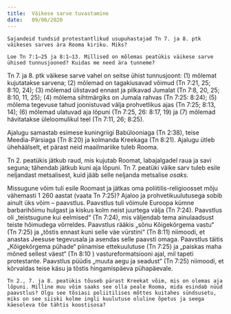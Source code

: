 ```yaml
---
title:  Väikese sarve tuvastamine
date:   09/06/2020
---
```


`Sajandeid tundsid protestantlikud usupuhastajad Tn 7. ja 8. ptk väikeses sarves ära Rooma kiriku. Miks?`

`Loe Tn 7:1–25 ja 8:1–13. Millised on mõlemas peatükis väikese sarve ühised tunnusjooned? Kuidas me need ära tunneme?`

Tn 7. ja 8. ptk väikese sarve vahel on seitse ühist tunnusjoont: (1) mõlemat kujutatakse sarvena; (2) mõlemad on tagakiusavad võimud (Tn 7:21, 25; 8:10, 24); (3) mõlemad ülistavad ennast ja pilkavad Jumalat (Tn 7:8, 20, 25; 8:10, 11, 25); (4) mõlema sihtmärgiks on Jumala rahvas (Tn 7:25: 8:24); (5) mõlema tegevuse tahud joonistuvad välja prohvetlikus ajas (Tn 7:25; 8:13, 14); (6) mõlemad ulatuvad aja lõpuni (Tn 7:25, 26: 8:17, 19) ja (7) mõlemad hävitatakse üleloomulikul teel (Tn 7:11, 26; 8:25).

Ajalugu samastab esimese kuningriigi Babülooniaga (Tn 2:38), teise Meedia-Pärsiaga (Tn 8:20) ja kolmanda Kreekaga (Tn 8:21). Ajalugu ütleb ühehäälselt, et pärast neid maailmariike tuleb Rooma.

Tn 2. peatükis jätkub raud, mis kujutab Roomat, labajalgadel raua ja savi seguna; tähendab jätkub kuni aja lõpuni. Tn 7. peatüki väike sarv tuleb esile neljandast metsalisest, kuid jääb selle neljanda metsalise _osaks._

Missugune võim tuli esile Roomast ja jätkas oma poliitilis-religioosset mõju vähemasti 1 260 aastat (vaata Tn 7:25)? Ajaloo ja prohvetikuulutusega sobib ainult üks võim – paavstlus. Paavstlus tuli võimule Euroopa kümne barbarihõimu hulgast ja kiskus kolm neist juurtega välja (Tn 7:24). Paavstlus oli „teistsugune kui eelmised“ (Tn 7:24), mis väljendab tema ainulaadsust teiste hõimudega võrreldes. Paavstlus rääkis „sõnu Kõigekõrgema vastu“ (Tn 7:25) ja „tõstis ennast kuni selle väe vürstini“ (Tn 8:11) niimoodi, et anastas Jeesuse tegevusala ja asendas selle paavsti omaga. Paavstlus täitis „Kõigekõrgema pühade“ piinamise ettekuulutuse (Tn 7:25) ja „paiskas maha mõned sellest väest“ (Tn 8:10 ) vastureformatsiooni ajal, mil tapeti protestante. Paavstlus püüdis „muuta aegu ja seadust“ (Tn 7:25) niimoodi, et kõrvaldas teise käsu ja tõstis hingamispäeva pühapäevale.

`Tn 2., 7. ja 8. peatükis tõuseb pärast Kreekat võim, mis on olemas aja lõpuni. Milline muu võim saaks see olla peale Rooma, mida esindab nüüd paavstlus? Olgu see tõsiasi poliitilises mõttes kuitahes sündsusetu, miks on see siiski kolme ingli kuulutuse oluline õpetus ja seega käesoleva tõe tähtis koostisosa?`
